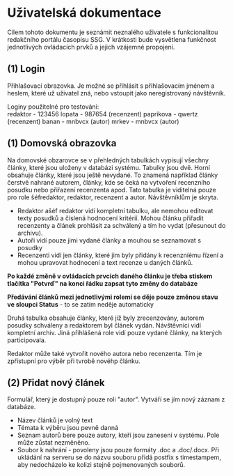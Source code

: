 Uživatelská dokumentace
===
Cílem tohoto dokumentu je seznámit neznalého uživatele s funkcionalitou redakčního portálu časopisu SSG. V krátkosti bude vysvětlena funkčnost jednotlivých ovládacích prvků a jejich vzájemné propojení.

## (1) Login
Přihlašovací obrazovka. Je možné se přihlásit s přihlašovacím jménem a heslem, které už uživatel zná, nebo vstoupit jako neregistrovaný návštěvník.  

Loginy použitelné pro testování:  
redaktor - 123456 
lopata - 987654 (recenzent)
paprikova - qwertz (recenzent)
banan - mnbvcx (autor)
mrkev - mnbvcx (autor)

## (1) Domovská obrazovka
Na domovské obzarovce se v přehledných tabulkách vypisují všechny články, které jsou uloženy v databázi systému. Tabulky jsou dvě. Horní obsahuje články, které jsou ještě nevydané. To znamená například články čerstvě nahrané autorem, články, kde se čeká na vytvoření recenzního posudku nebo přiřazení recenzenta apod. Tato tabulka je viditelná pouze pro role šéfredaktor, redaktor, recenzent a autor. Návštěvníklům je skryta.  
* Redaktor ašéf redaktor vidí kompletní tabulku, ale nemohou editovat texty posudků a číslená hodnocení kritérií. Mohou článku přiřadit recenzenty a článek prohlásit za schválený a tím ho vydat (přesunout do archivu).
* Autoři vidí pouze jimi vydané články a mouhou se seznamovat s posudky
* Recenzenti vidí jen články, které jim byly přidány k recenzníému řízení a mohou upravovat hodnocení a text recenze u daných článků.

__Po každé změně v ovládacích prvcích daného článku je třeba stiskem tlačítka "Potvrď" na konci řádku zapsat tyto změny do databáze__

__Předávání článků mezi jednotlivými rolemi se děje pouze změnou stavu ve sloupci Status__ - to se zatím neděje automaticky

Druhá tabulka obsahuje články, které již byly zrecenzovány, autorem posudky schváleny a redaktorem byl článek vydán. Návštěvníci vidí kompletní archiv. Jiná přihlášená role vidí pouze vydané články, na kterých participovala.

Redaktor může také vytvořit nového autora nebo recenzenta. Tím je zpřístupní pro výběr při tvrobě novéhp článku.

## (2) Přidat nový článek
Formulář, který je dostupný pouze roli "autor". Vytváří se jím nový záznam z databáze. 
* Název článků je volný text
* Témata k výběru jsou pevně danná
* Seznam autorů bere pouze autory, kteří jsou zaneseni v systému. Pole může zůstat nezměněno.
* Soubor k nahrání - povoleny jsou pouze formáty .doc a .doc/.docx. Při ukládání na serveru se do názvu souboru přidá postfix s timestampem, aby nedocházelo ke kolizi stejně pojmenovaných souborů.
